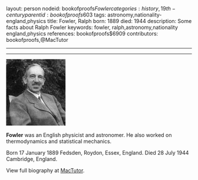 layout: person
nodeid: bookofproofs$Fowler
categories: history,19th-century
parentid: bookofproofs$603
tags: astronomy,nationality-england,physics
title: Fowler, Ralph
born: 1889
died: 1944
description: Some facts about Ralph Fowler
keywords: fowler, ralph,astronomy,nationality england,physics
references: bookofproofs$6909
contributors: bookofproofs,@MacTutor

---


---

![Fowler.jpg](https://github.com/bookofproofs/bookofproofs.github.io/blob/main/_sources/_assets/images/portraits/Fowler.jpg?raw=true)

**Fowler** was an English physicist and astronomer. He also worked on thermodynamics and statistical mechanics.

Born 17 January 1889 Fedsden, Roydon, Essex, England. Died 28 July 1944 Cambridge, England.


View full biography at [MacTutor](https://mathshistory.st-andrews.ac.uk/Biographies/Fowler/).